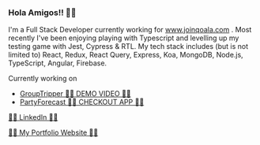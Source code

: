 ### Hola Amigos!! 🤘🏻

I'm a Full Stack Developer currently working for www.joinqoala.com . 
Most recently I've been enjoying playing with Typescript and levelling up my testing game with Jest, Cypress & RTL.
My tech stack includes (but is not limited to) React, Redux, React Query, Express, Koa, MongoDB, Node.js, TypeScript, Angular, Firebase.

Currently working on 
-  <a href="https://github.com/hucki/grouptripper">GroupTripper </a>  <a href="https://www.youtube.com/watch?v=22KtdN9gaAA">🤘🏻 DEMO VIDEO 🤘🏻</a> 
-  <a href="https://github.com/MohammedAK1991/THE-PARTY-FORECAST-APP">PartyForecast </a>  <a href="https://peaceful-atoll-09560.herokuapp.com/">🤘🏻 CHECKOUT APP 🤘🏻</a> 

<a href="https://www.linkedin.com/in/mohmedak/">🤘🏻 LinkedIn 🤘🏻</a>

<a href="https://mohammedak1991.github.io/mohammedak.github.io/"> 🤘🏻 My Portfolio Website 🤘🏻</a>


<!--
**MohammedAK1991/MohammedAK1991** is a ✨ _special_ ✨ repository because its `README.md` (this file) appears on your GitHub profile.

Here are some ideas to get you started:

- 🔭 I’m currently working on ...
- 🌱 I’m currently learning ...
- 👯 I’m looking to collaborate on ...
- 🤔 I’m looking for help with ...
- 💬 Ask me about ...
- 📫 How to reach me: ...
- 😄 Pronouns: ...
- ⚡ Fun fact: ...
-->
